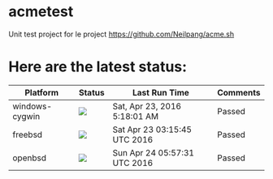 # acmetest
Unit test project for le project https://github.com/Neilpang/acme.sh



# Here are the latest status:

| Platform | Status| Last Run Time| Comments|
-----------|-------|--------------|---------|
|windows-cygwin| ![](https://cdn.rawgit.com/Neilpang/acmetest/master/status/windows-cygwin.svg?1461388681)| Sat, Apr 23, 2016  5:18:01 AM| Passed |
|freebsd| ![](https://cdn.rawgit.com/Neilpang/acmetest/master/status/freebsd.svg?1461381345)| Sat Apr 23 03:15:45 UTC 2016| Passed |
|openbsd| ![](https://cdn.rawgit.com/Neilpang/acmetest/master/status/openbsd.svg?1461477451)| Sun Apr 24 05:57:31 UTC 2016| Passed |
